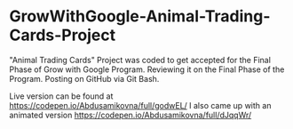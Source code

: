# GrowWithGoogle-Animal-Trading-Cards-Project

"Animal Trading Cards" Project was coded to get accepted for the Final Phase of Grow with Google Program.
Reviewing it on the Final Phase of the Program. 
Posting on GitHub via Git Bash. 

Live version can be found at https://codepen.io/Abdusamikovna/full/godwEL/
I also came up with an animated version https://codepen.io/Abdusamikovna/full/dJqqWr/
